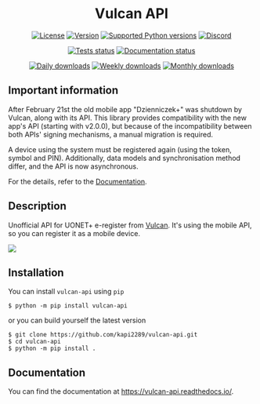<h1 align="center">Vulcan API</h1>
<p align="center">
    <a href="https://github.com/kapi2289/vulcan-api/blob/master/LICENSE"><img src="https://img.shields.io/pypi/l/vulcan-api.svg" alt="License"></a>
    <a href="https://pypi.org/project/vulcan-api/"><img src="https://img.shields.io/pypi/v/vulcan-api.svg" alt="Version"></a>
    <a href="https://pypi.org/project/vulcan-api/"><img src="https://img.shields.io/pypi/pyversions/vulcan-api.svg" alt="Supported Python versions"></a>
    <a href="https://discord.gg/sTHCrXB"><img src="https://img.shields.io/discord/619178050562686988?color=7289DA&label=discord" alt="Discord"></a>
</p>
<p align="center">
    <a href="https://travis-ci.com/kapi2289/vulcan-api"><img src="https://travis-ci.com/kapi2289/vulcan-api.svg?branch=master" alt="Tests status"></a>
    <a href="https://vulcan-api.readthedocs.io/en/latest/?badge=latest"><img src="https://img.shields.io/readthedocs/vulcan-api.svg" alt="Documentation status"></a>
</p>
<p align="center">
    <a href="https://pypi.org/project/vulcan-api/"><img src="https://img.shields.io/pypi/dd/vulcan-api.svg" alt="Daily downloads"></a>
    <a href="https://pypi.org/project/vulcan-api/"><img src="https://img.shields.io/pypi/dw/vulcan-api.svg" alt="Weekly downloads"></a>
    <a href="https://pypi.org/project/vulcan-api/"><img src="https://img.shields.io/pypi/dm/vulcan-api.svg" alt="Monthly downloads"></a>
</p>

## Important information

After February 21st the old mobile app "Dzienniczek+" was shutdown by Vulcan, along with its API.
This library provides compatibility with the new app's API (starting with v2.0.0), but because
of the incompatibility between both APIs' signing mechanisms, a manual migration is required.

A device using the system must be registered again (using the token, symbol and PIN). Additionally,
data models and synchronisation method differ, and the API is now asynchronous.

For the details, refer to the [Documentation](https://vulcan-api.readthedocs.io/).

## Description

Unofficial API for UONET+ e-register from [Vulcan](https://vulcan.edu.pl/). It's using the mobile API, so you can register it as a mobile device.

![](https://raw.githubusercontent.com/kapi2289/vulcan-api/master/docs/source/_static/registered.png)

## Installation

You can install `vulcan-api` using `pip`

```console
$ python -m pip install vulcan-api
```

or you can build yourself the latest version

```console
$ git clone https://github.com/kapi2289/vulcan-api.git
$ cd vulcan-api
$ python -m pip install .
```

## Documentation

You can find the documentation at https://vulcan-api.readthedocs.io/.
